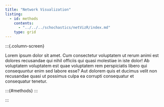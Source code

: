 ```yaml
---
title: "Network Visualization"
listing: 
  - id: methods
    contents:
      - "../../../schochastics/netVizR/index.md"
    type: grid
---
```


:::{.column-screen}

Lorem ipsum dolor sit amet. Cum consectetur voluptatem ut rerum animi est dolores recusandae qui nihil officiis qui quasi molestiae in iste dolor! Ab voluptatem voluptatem est quae voluptatem rem perspiciatis libero qui consequuntur enim sed labore esse? Aut dolorem quis et ducimus velit non recusandae quasi ut possimus culpa ea corrupti consequatur et consequatur tenetur.

:::{#methods}
:::

:::